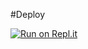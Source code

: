 #Deploy

[![Run on Repl.it](https://replit.com/badge/github/edgiestcat/PFS-site)](https://replit.com/new/github/edgiestcat/PFS-site)
